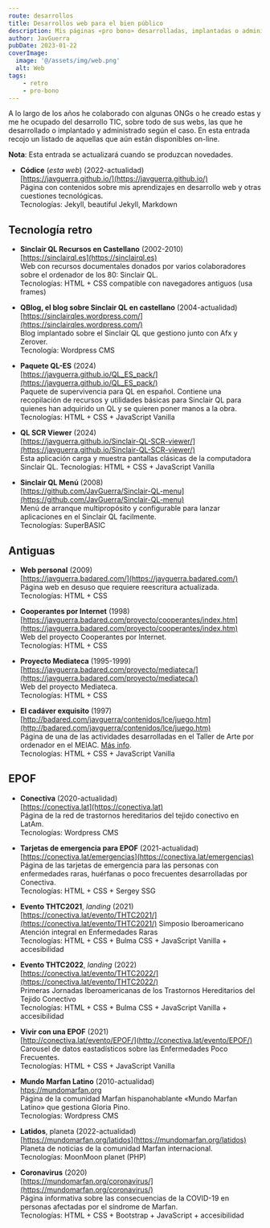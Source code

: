```yaml
---
route: desarrollos
title: Desarrollos web para el bien público
description: Mis páginas «pro bono» desarrolladas, implantadas o administradas.
author: JavGuerra
pubDate: 2023-01-22
coverImage:
  image: '@/assets/img/web.png'
  alt: Web
tags:
    - retro
    - pro-bono
---
```


A lo largo de los años he colaborado con algunas ONGs o he creado estas y me he ocupado del desarrollo TIC, sobre todo de sus webs, las que he desarrollado o implantado y administrado según el caso. En esta entrada recojo un listado de aquellas que aún están disponibles on-line.

<span class="note">**Nota**: Esta entrada se actualizará cuando se produzcan novedades.</span>

* __Códice__ (_esta web_) (2022-actualidad)   
[https://javguerra.github.io/](https://javguerra.github.io/)  
Página con contenidos sobre mis aprendizajes en desarrollo web y otras cuestiones tecnológicas.  
Tecnologías: Jekyll, beautiful Jekyll, Markdown

## Tecnología retro

* __Sinclair QL Recursos en Castellano__ (2002-2010)  
[https://sinclairql.es](https://sinclairql.es)  
Web con recursos documentales donados por varios colaboradores sobre el ordenador de los 80: Sinclair QL.  
Tecnologías: HTML + CSS compatible con navegadores antiguos (usa frames)

* __QBlog, el blog sobre Sinclair QL en castellano__ (2004-actualidad)  
[https://sinclairqles.wordpress.com/](https://sinclairqles.wordpress.com/)  
Blog implantado sobre el Sinclair QL que gestiono junto con Afx y Zerover.  
Tecnología: Wordpress CMS

* __Paquete QL-ES__ (2024)  
[https://javguerra.github.io/QL_ES_pack/](https://javguerra.github.io/QL_ES_pack/)  
Paquete de supervivencia para QL en español. Contiene una recopilación de recursos y utilidades básicas para Sinclair QL para quienes han adquirido un QL y se quieren poner manos a la obra.  
Tecnologías: HTML + CSS + JavaScript Vanilla  

* __QL SCR Viewer__ (2024)  
[https://javguerra.github.io/Sinclair-QL-SCR-viewer/](https://javguerra.github.io/Sinclair-QL-SCR-viewer/)  
Esta aplicación carga y muestra pantallas clásicas de la computadora Sinclair QL. 
Tecnologías: HTML + CSS + JavaScript Vanilla   

* __Sinclair QL Menú__ (2008)  
[https://github.com/JavGuerra/Sinclair-QL-menu](https://github.com/JavGuerra/Sinclair-QL-menu)  
Menú de arranque multipropósito y configurable para lanzar aplicaciones en el Sinclair QL facilmente.  
Tecnologías: SuperBASIC  

## Antiguas

* __Web personal__ (2009)  
[https://javguerra.badared.com/](https://javguerra.badared.com/)  
Página web en desuso que requiere reescritura actualizada.  
Tecnologías: HTML + CSS

* __Cooperantes por Internet__ (1998)  
[https://javguerra.badared.com/proyecto/cooperantes/index.htm](https://javguerra.badared.com/proyecto/cooperantes/index.htm)  
Web del proyecto Cooperantes por Internet.  
Tecnologías: HTML + CSS

* __Proyecto Mediateca__ (1995-1999)  
[https://javguerra.badared.com/proyecto/mediateca/](https://javguerra.badared.com/proyecto/mediateca/)  
Web del proyecto Mediateca.  
Tecnologías: HTML + CSS

* __El cadáver exquisito__ (1997)  
[http://badared.com/javguerra/contenidos/lce/juego.htm](http://badared.com/javguerra/contenidos/lce/juego.htm)  
Página de una de las actividades desarrolladas en el Taller de Arte por ordenador en el MEIAC. [Más info](el-cadaver-exquisito).  
Tecnologías: HTML + CSS + JavaScript Vanilla

## EPOF

* __Conectiva__ (2020-actualidad)  
[https://conectiva.lat](https://conectiva.lat)  
Página de la red de trastornos hereditarios del tejido conectivo en LatAm.  
Tecnologías: Wordpress CMS

* __Tarjetas de emergencia para EPOF__ (2021-actualidad)  
[https://conectiva.lat/emergencias](https://conectiva.lat/emergencias)  
Página de las tarjetas de emergencia para las personas con enfermedades raras, huérfanas o poco frecuentes desarrolladas por Conectiva.  
Tecnologías: HTML + CSS + Sergey SSG

* __Evento THTC2021__, _landing_ (2021)  
[https://conectiva.lat/evento/THTC2021/](https://conectiva.lat/evento/THTC2021/) 
 Simposio Iberoamericano Atención integral en Enfermedades Raras  
Tecnologías: HTML + CSS + Bulma CSS + JavaScript Vanilla + accesibilidad

* __Evento THTC2022__, _landing_ (2022)  
[https://conectiva.lat/evento/THTC2022/](https://conectiva.lat/evento/THTC2022/)  
Primeras Jornadas Iberoamericanas de los Trastornos Hereditarios del Tejido Conectivo  
Tecnologías: HTML + CSS + Bulma CSS + JavaScript Vanilla + accesibilidad

* __Vivir con una EPOF__ (2021)  
[http://conectiva.lat/evento/EPOF/](http://conectiva.lat/evento/EPOF/)  
Carousel de datos eastadísticos sobre las Enfermedades Poco Frecuentes.  
Tecnologías: HTML + CSS + JavaScript Vanilla

* __Mundo Marfan Latino__ (2010-actualidad)  
[htps://mundomarfan.org](https://mundomarfan.org)  
Página de la comunidad Marfan hispanohablante «Mundo Marfan Latino» que gestiona Gloria Pino.  
Tecnologías: Wordpress CMS

* __Latidos__, planeta (2022-actualidad)  
[https://mundomarfan.org/latidos](https://mundomarfan.org/latidos)  
Planeta de noticias de la comunidad Marfan internacional.  
Tecnologías: MoonMoon planet (PHP)

* __Coronavirus__ (2020)  
[https://mundomarfan.org/coronavirus/](https://mundomarfan.org/coronavirus/)  
Página informativa sobre las consecuencias de la COVID-19 en personas afectadas por el síndrome de Marfan.  
Tecnologías: HTML + CSS + Bootstrap + JavaScript + accesibilidad
